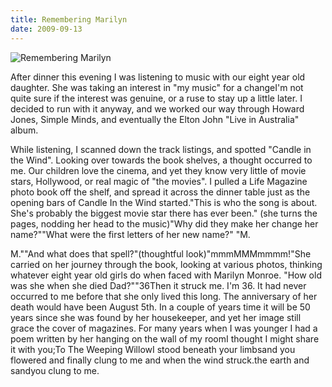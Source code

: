 ```yaml
---
title: Remembering Marilyn
date: 2009-09-13
---
```


![Remembering Marilyn](https://source.unsplash.com/qTpc0Vj4YoE/1600x900)

After dinner this evening I was listening to music with our eight year old daughter. She was taking an interest in "my music" for a changeI'm not quite sure if the interest was genuine, or a ruse to stay up a little later. I decided to run with it anyway, and we worked our way through Howard Jones, Simple Minds, and eventually the Elton John "Live in Australia" album.

While listening, I scanned down the track listings, and spotted "Candle in the Wind". Looking over towards the book shelves, a thought occurred to me. Our children love the cinema, and yet they know very little of movie stars, Hollywood, or real magic of "the movies". I pulled a Life Magazine photo book off the shelf, and spread it across the dinner table just as the opening bars of Candle In the Wind started."This is who the song is about. She's probably the biggest movie star there has ever been." (she turns the pages, nodding her head to the music)"Why did they make her change her name?""What were the first letters of her new name?" "M.

M.""And what does that spell?"(thoughtful look)"mmmMMMmmmm!"She carried on her journey through the book, looking at various photos, thinking whatever eight year old girls do when faced with Marilyn Monroe. "How old was she when she died Dad?""36Then it struck me. I'm 36. It had never occurred to me before that she only lived this long. The anniversary of her death would have been August 5th. In a couple of years time it will be 50 years since she was found by her housekeeper, and yet her image still grace the cover of magazines. For many years when I was younger I had a poem written by her hanging on the wall of my roomI thought I might share it with you;To The Weeping WillowI stood beneath your limbsand you flowered and finally clung to me and when the wind struck.the earth and sandyou clung to me.